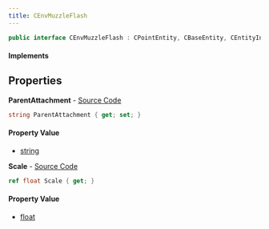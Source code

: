 ```yaml
---
title: CEnvMuzzleFlash
---
```


```csharp
public interface CEnvMuzzleFlash : CPointEntity, CBaseEntity, CEntityInstance, ISchemaClass<CEntityInstance>, ISchemaClass<CBaseEntity>, ISchemaClass<CPointEntity>, ISchemaClass<CEnvMuzzleFlash>, ISchemaField, ISchemaClass, INativeHandle
```

#### Implements

## Properties

**ParentAttachment** - [Source Code](https://github.com/swiftly-solution/swiftlys2/blob/main/managed/src/SwiftlyS2.Generated/Schemas/Interfaces/CEnvMuzzleFlash.cs#L18)

```csharp
string ParentAttachment { get; set; }
```

#### Property Value

- [string](https://learn.microsoft.com/dotnet/api/system.string)

**Scale** - [Source Code](https://github.com/swiftly-solution/swiftlys2/blob/main/managed/src/SwiftlyS2.Generated/Schemas/Interfaces/CEnvMuzzleFlash.cs#L16)

```csharp
ref float Scale { get; }
```

#### Property Value

- [float](https://learn.microsoft.com/dotnet/api/system.single)

